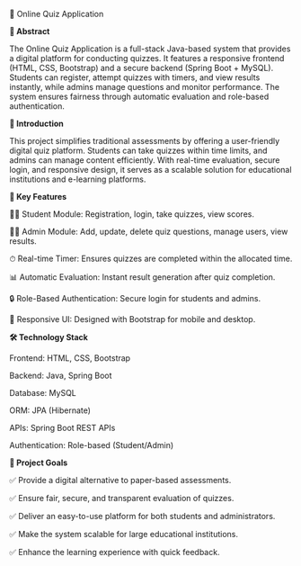 📘 Online Quiz Application

**📖 Abstract**

The Online Quiz Application is a full-stack Java-based system that provides a digital platform for conducting quizzes. It features a responsive frontend (HTML, CSS, Bootstrap) and a secure backend (Spring Boot + MySQL). Students can register, attempt quizzes with timers, and view results instantly, while admins manage questions and monitor performance. The system ensures fairness through automatic evaluation and role-based authentication.

**📌 Introduction**

This project simplifies traditional assessments by offering a user-friendly digital quiz platform. Students can take quizzes within time limits, and admins can manage content efficiently. With real-time evaluation, secure login, and responsive design, it serves as a scalable solution for educational institutions and e-learning platforms.


**🚀 Key Features**

👩‍🎓 Student Module: Registration, login, take quizzes, view scores.

👨‍💻 Admin Module: Add, update, delete quiz questions, manage users, view results.

⏱ Real-time Timer: Ensures quizzes are completed within the allocated time.

📊 Automatic Evaluation: Instant result generation after quiz completion.

🔒 Role-Based Authentication: Secure login for students and admins.

📱 Responsive UI: Designed with Bootstrap for mobile and desktop.



**🛠️ Technology Stack**

  Frontend: HTML, CSS, Bootstrap

  Backend: Java, Spring Boot

  Database: MySQL

  ORM: JPA (Hibernate)

  APIs: Spring Boot REST APIs

  Authentication: Role-based (Student/Admin)

  

**🎯 Project Goals**

  ✅ Provide a digital alternative to paper-based assessments.

  ✅ Ensure fair, secure, and transparent evaluation of quizzes.

  ✅ Deliver an easy-to-use platform for both students and administrators.

  ✅ Make the system scalable for large educational institutions.

  ✅ Enhance the learning experience with quick feedback.
